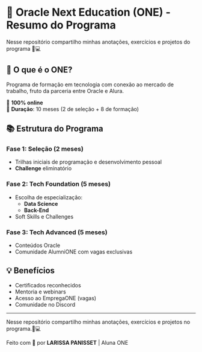 # 🚀 Oracle Next Education (ONE) - Resumo do Programa
Nesse repositório compartilho minhas anotações, exercícios e projetos do programa 🚀💻

## 📌 O que é o ONE?
Programa de formação em tecnologia com conexão ao mercado de trabalho, fruto da parceria entre Oracle e Alura.

🔹 **100% online**  
🔹 **Duração**: 10 meses (2 de seleção + 8 de formação)  

## 📚 Estrutura do Programa

### Fase 1: Seleção (2 meses)
- Trilhas iniciais de programação e desenvolvimento pessoal
- **Challenge** eliminatório

### Fase 2: Tech Foundation (5 meses)
- Escolha de especialização:  
  - **Data Science**  
  - **Back-End**   
- Soft Skills e Challenges

### Fase 3: Tech Advanced (5 meses)
- Conteúdos Oracle  
- Comunidade AlumniONE com vagas exclusivas  

## 💡 Benefícios
- Certificados reconhecidos  
- Mentoria e webinars  
- Acesso ao EmpregaONE (vagas)  
- Comunidade no Discord  
---
Nesse repositório compartilho minhas anotações, exercícios e projetos no programa.🚀💻

Feito com 💙 por **LARISSA PANISSET** | Aluna ONE  
